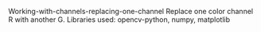 Working-with-channels-replacing-one-channel
Replace one color channel R with another G.
Libraries used: opencv-python, numpy, matplotlib

